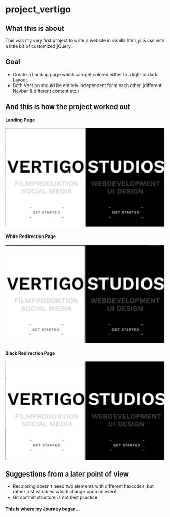 # project_vertigo

## What this is about
This was my very first project to write a website in vanilla html, js & css with a little bit of customized jQuery. 

## Goal
- Create a Landing page which can get colored either to a light or dark Layout.
- Both Version should be entirely independent form each other (different Navbar & different content etc.)

## And this is how the project worked out

#### Landing Page
<img src="./showcase/Hero_showcase.gif" width="500" />

#### White Redirection Page
<img src="./showcase/white_showcase.gif" width="500" />

#### Black Redirection Page
<img src="./showcase/black_showcase.gif" width="500" />

## Suggestions from a later point of view
- Recoloring doesn't need two elements with different hexcodes, but rather just variables which change upon an event
- Git commit structure is not best practice

#### This is where my Journey began...
